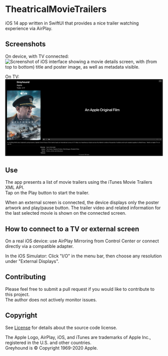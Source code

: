 # TheatricalMovieTrailers
iOS 14 app written in SwiftUI that provides a nice trailer watching experience via AirPlay.

## Screenshots

On device, with TV connected:  
<img src="https://github.com/conath/TheatricalMovieTrailers/blob/main/screenshot-app.jpg?raw=true" alt="Screenshot of iOS interface showing a movie details screen, with (from top to bottom) title and poster image, as well as metadata visible." width="300"/>

On TV:  
![Screenshot of TV interface showing a movie poster on the left, the words "An Apple original" on the right in a video player, and metadata about a movie below.](screenshot-external-view.jpg)

## Use

The app presents a list of movie trailers using the iTunes Movie Trailers XML API.  
Tap on the Play button to start the trailer.

When an external screen is connected, the device displays only the poster artwork and play/pause button. The trailer video and related information for the last selected movie is shown on the connected screen.

## How to connect to a TV or external screen

On a real iOS device: use AirPlay Mirroring from Control Center or connect directly via a compatible adapter.

In the iOS Simulator: Click "I/O" in the menu bar, then choose any resolution under "External Displays".

## Contributing

Please feel free to submit a pull request if you would like to contribute to this project.   
The author does not actively monitor issues.  


## Copyright

See [License](LICENSE) for details about the source code license.

The Apple Logo, AirPlay, iOS, and iTunes are trademarks of Apple Inc., registered in the U.S. and other countries.  
Greyhound is © Copyright 1969-2020 Apple.
